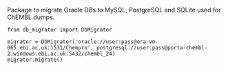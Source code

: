 Package to migrate Oracle DBs to MySQL, PostgreSQL and SQLite used for ChEMBL dumps.


```
from db_migrator import DbMigrator

migrator = DbMigrator('oracle://user:pass@ora-vm-065.ebi.ac.uk:1531/Chempro', postgresql://user:pass@porta-chembl-2.windows.ebi.ac.uk:5432/chembl_24)
migrator.migrate()

```
